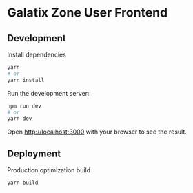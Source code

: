 # Galatix Zone User Frontend

## Development

Install dependencies

```bash
yarn
# or
yarn install
```

Run the development server:

```bash
npm run dev
# or
yarn dev
```

Open [http://localhost:3000](http://localhost:3000) with your browser to see the result.

## Deployment

Production optimization build 

```bash
yarn build
```
